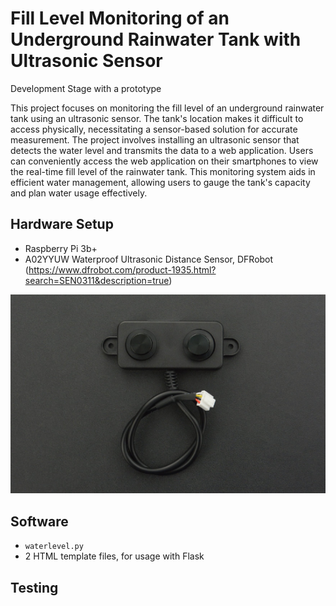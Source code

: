 # Fill Level Monitoring of an Underground Rainwater Tank with Ultrasonic Sensor

Development Stage with a prototype

This project focuses on monitoring the fill level of an underground rainwater tank using an ultrasonic sensor. The tank's location makes it difficult to access physically, necessitating a sensor-based solution for accurate measurement. The project involves installing an ultrasonic sensor that detects the water level and transmits the data to a web application. Users can conveniently access the web application on their smartphones to view the real-time fill level of the rainwater tank. This monitoring system aids in efficient water management, allowing users to gauge the tank's capacity and plan water usage effectively.

## Hardware Setup
- Raspberry Pi 3b+
- A02YYUW Waterproof Ultrasonic Distance Sensor, DFRobot (https://www.dfrobot.com/product-1935.html?search=SEN0311&description=true)

![Ultrasonic Sensor](https://github.com/DFRobot/DFRobot_RaspberryPi_A02YYUW/blob/master/resources/images/SEN0311.png)

## Software
- `waterlevel.py`
- 2 HTML template files, for usage with Flask

## Testing



